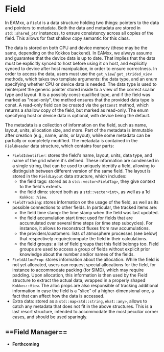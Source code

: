 # Field

In EAMxx, a `Field` is a data structure holding two things: pointers to the
data and pointers to metadata. Both the data and metadata are stored in
`std::shared_ptr` instances, to ensure consistency across all copies of
the field. This allows for fast shallow copy semantic for this class.

The data is stored on both CPU and device memory (these may be the same,
depending on the Kokkos backend). In EAMxx, we always assume and guarantee
that the device data is up to date. That implies that the data must be
explicitly synced to host before using it on host, and explicitly synced
to device after host manipulation, in order to ensure correctness.
In order to access the data, users must use the `get_view`/
`get_strided_view` methods, which takes two template arguments:
the data type, and an enum specifying whether CPU or device data is needed.
The data type is used to reinterpret the generic pointer stored inside
to a view of the correct scalar type and layout. It is a possibly
const-qualified type, and if the field was marked as "read-only",
the method ensures that the provided data type is const. A read-only field
can be created via the `getConst` method, which returns a shallow copy of
the field, but marked as read-only. The enum specifying host or device data
is optional, with device being the default.

The metadata is a collection of information on the field, such as name, layout, units,
allocation size, and more. Part of the metadata is immutable after creation (e.g.,
name, units, or layout), while some metadata can be partially or completely modified.
The metadata is contained in the `FieldHeader` data structure, which contains four
parts:

* `FieldIdentifier`: stores the field's name, layout, units, data type,
  and name of the grid where it's defined. These information are condensed
  in a single string, that can be used to uniquely identify a field, allowing
  to distinguish between different version of the same field.
  The layout is stored in the `FieldLayout` data structure, which includes:
  * the field tags: stored as a `std::vector<FieldTag>`, they give context to the
    field's extents.
  * the field dims: stored both as a `std::vector<int>`, as well as a 1d `Kokkos::View`.
* `FieldTracking`: stores information on the usage of the field, as well as its
  possible connections to other fields. In particular, the tracked items are:
  * the field time stamp: the time stamp when the field was last updated.
  * the field accumulation start time: used for fields that are accumulated over
    several time steps (or time step subcycles). For instance, it allows to
    reconstruct fluxes from raw accumulations.
  * the providers/customers: lists of atmosphere processes (see below) that
    respectively require/compute the field in their calculations.
  * the field groups: a list of field groups that this field belongs too. Field groups
    are used to access a group of fields without explicit prior knowledge about the
    number and/or names of the fields.
* `FieldAllocProp`: stores information about the allocation. While the field is not
  yet allocated, users can request special allocations for the field, for instance
  to accommodate packing (for SIMD), which may require padding. Upon allocation,
  this information is then used by the Field structure to extract the actual data,
  wrapped in a properly shaped `Kokkos::View`. The alloc props are also
  responsible of tracking additional information in case the field is a "slice" of
  a higher-dimensional one, a fact that can affect how the data is accessed.
* Extra data: stored as a `std::map<std::string,ekat::any>`, allows to catch any
  metadata that does not fit in the above structures. This is a last resort structure,
  intended to accommodate the most peculiar corner cases, and should be used sparingly.

## ==Field Manager==

- **Forthcoming**
